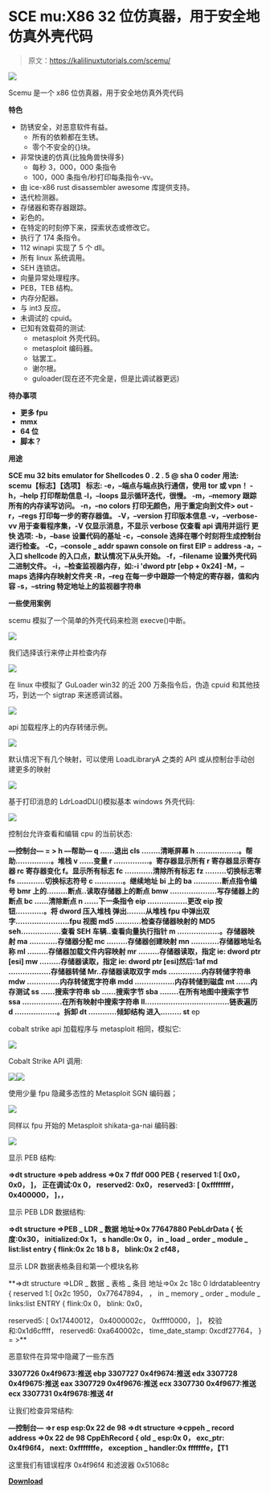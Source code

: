 # SCE mu:X86 32 位仿真器，用于安全地仿真外壳代码

> 原文：<https://kalilinuxtutorials.com/scemu/>

[![](img//c6922888ae113477928fae9cc0870193.png)](https://blogger.googleusercontent.com/img/a/AVvXsEg-5VCUWDPnHOie-CN4E-DWQG6ZI1zfoPrwyg-nW4LkSlNCLUO6ancxh34T28X99UwyLq8MBZPmeso5UgPi81YE9zNIh1xQbJ3XsHyc1ZcAO-DQPHO2rIIDlRuuymA6jOUhK_tDLD3_YWR3EmIS8JDUeu5qVw2nP_KL2PcEe3titfH5NdSvA95h-ffm=s728)

Scemu 是一个 x86 位仿真器，用于安全地仿真外壳代码

**特色**

*   防锈安全，对恶意软件有益。
    *   所有的依赖都在生锈。
    *   零个不安全的{}块。
*   非常快速的仿真(比独角兽快得多)
    *   每秒 3，000，000 条指令
    *   100，000 条指令/秒打印每条指令-vv。
*   由 ice-x86 rust disassembler awesome 库提供支持。
*   迭代检测器。
*   存储器和寄存器跟踪。
*   彩色的。
*   在特定的时刻停下来，探索状态或修改它。
*   执行了 174 条指令。
*   112 winapi 实现了 5 个 dll。
*   所有 linux 系统调用。
*   SEH 连锁店。
*   向量异常处理程序。
*   PEB，TEB 结构。
*   内存分配器。
*   与 int3 反应。
*   未调试的 cpuid。
*   已知有效载荷的测试:
    *   metasploit 外壳代码。
    *   metasploit 编码器。
    *   钴罢工。
    *   谢尔根。
    *   guloader(现在还不完全是，但是比调试器更远)

**待办事项**

*   **更多 fpu**
*   **mmx**
*   **64 位**
*   **脚本？**

**用途**

**SCE mu 32 bits emulator for Shellcodes 0 . 2 . 5
@ sha 0 coder
用法:
scemu【标志】【选项】
标志:
-e，–端点与端点执行通信，使用 tor 或 vpn！
-h，–help 打印帮助信息
-l，–loops 显示循环迭代，很慢。
-m，–memory 跟踪所有的内存读写访问。
-n，–no colors 打印无颜色，用于重定向到文件> out
-r，–regs 打印每一步的寄存器值。
-V，–version 打印版本信息
-v，–verbose-vv 用于查看程序集，-V 仅显示消息，不显示 verbose 仅查看 api 调用并运行
更快
选项:
-b，–base 设置代码的基址
-c，–console 选择在哪个时刻将生成控制台进行检查。
-C，–console _ addr spawn console on first EIP = address
-a，–入口 shellcode 的入口点，默认情况下从头开始。
-f，–filename 设置外壳代码二进制文件。
-i，–检查监视器内存，如:-i 'dword ptr [ebp + 0x24]
-M，–maps 选择内存映射文件夹
-R，–reg 在每一步中跟踪一个特定的寄存器，值和内容
-s，–string 特定地址上的监视器字符串**

**一些使用案例**

scemu 模拟了一个简单的外壳代码来检测 execve()中断。

![](img//bd67f5c5a5541b23a0d4402b22217247.png)

我们选择该行来停止并检查内存

![](img//905f5b8c5d50024395fb2c79b38af059.png)

在 linux 中模拟了 GuLoader win32 的近 200 万条指令后，伪造 cpuid 和其他技巧，到达一个 sigtrap 来迷惑调试器。

![](img//68706d2a649b7c4842c7f7d53e220c1a.png)

api 加载程序上的内存转储示例。

![](img//7c3a90af41525b51954eb19ba0bf6e32.png)

默认情况下有几个映射，可以使用 LoadLibraryA 之类的 API 或从控制台手动创建更多的映射

![](img//7e0a293308bd9cf0dd8b73e60c8232f6.png)

基于打印消息的 LdrLoadDLl()模拟基本 windows 外壳代码:

![](img//45aacbd20a3fd0f32bcd19ffd99ea01b.png)

控制台允许查看和编辑 cpu 的当前状态:

**—控制台—
= > h
—帮助—
q ……退出
cls ……..清晰屏幕
h ………………。帮助……………。堆栈
v ……变量
r ……………。寄存器显示所有
r 寄存器显示寄存器
rc 寄存器变化
f。显示所有标志
fc …………清除所有标志
fz ………切换标志零
fs …………切换标志符号
c …………。继续地址
bi 上的
ba …………断点指令编号
bmr 上的………断点..读取存储器上的断点
bmw ………………..写存储器上的断点
bc ……清除断点
n ……下一条指令
eip ……………..更改 eip
按钮…………。将 dword 压入堆栈
弹出……..从堆栈
fpu 中弹出双字…………………..fpu 视图
md5 ………..检查存储器映射的 MD5
seh……………..查看 SEH
车辆..查看向量执行指针
m ………………。存储器映射
ma …………存储器分配
mc ………存储器创建映射
mn …………存储器地址名称
ml ………存储器加载文件内容映射
mr ………存储器读取，指定 ie: dword ptr [esi]
mw ………存储器读取，指定 ie: dword ptr [esi]然后:1af
md ………………存储器转储
Mr..存储器读取双字
mds …………..内存转储字符串
mdw …………..内存转储宽字符串
mdd ……………..内存转储到磁盘
mt ……内存测试
ss ……搜索字符串
sb ……搜索字节
sba ……..在所有地图中搜索字节
ssa ……………..在所有映射中搜索字符串
ll………………………………链表遍历
d ………………。拆卸
dt …………倾卸结构
进入……… st** ep

cobalt strike api 加载程序与 metasploit 相同，模拟它:

![](img//16aff8b20ede951fabd10ab2fe6e4f58.png)

Cobalt Strike API 调用:

![](img//ee23f702ea706b71b9dc97aaef9b2b66.png)![](img//0801c8331e5d2249280202478c57091c.png)

使用少量 fpu 隐藏多态性的 Metasploit SGN 编码器；

![](img//56b55c423c419a1152b33b62b2cd4312.png)

同样以 fpu 开始的 Metasploit shikata-ga-nai 编码器:

![](img//7fdeccdaaa7185fa8400baa940333cc6.png)

显示 PEB 结构:

**=>dt
structure =>peb
address =>0x 7 ffdf 000
PEB {
reserved 1:[
0x0，
0x0，
]，
正在调试:0x 0，
reserved2: 0x0，
reserved3: [
0xffffffff，
0x400000，
]，，**

显示 PEB LDR 数据结构:

**=>dt
structure =>PEB _ LDR _ 数据
地址=>0x 77647880
PebLdrData {
长度:0x30，
initialized:0x 1，
s handle:0x 0，
in _ load _ order _ module _ list:list entry {
flink:0x 2c 18 b 8，
blink:0x 2 cf48，** 

显示 LDR 数据表格条目和第一个模块名称

**=>dt
structure =>LDR _ 数据 _ 表格 _ 条目
地址=>0x 2c 18c 0
ldrdatableentry {
reserved 1:[
0x2c 1950，
0x77647894，
，
in _ memory _ order _ module _ links:list ENTRY {
flink:0x 0，
blink: 0x0，

reserved5: [
0x17440012，
0x4000002c，
0xffff0000，
]，
校验和:0x1d6cffff，
reserved6: 0xa640002c，
time_date_stamp: 0xcdf27764，
}
= >**

恶意软件在异常中隐藏了一些东西

**3307726 0x4f9673:推送 ebp
3307727 0x4f9674:推送 edx
3307728 0x4f9675:推送 eax
3307729 0x4f9676:推送 ecx
3307730 0x4f9677:推送 ecx
3307731 0x4f9678:推送 4f**

让我们检查异常结构:

**—控制台—
=>r esp
esp:0x 22 de 98
=>dt
structure =>cppeh _ record
address =>0x 22 de 98
CppEhRecord {
old _ esp:0x 0，
exc_ptr: 0x4f96f4，
next: 0xfffffffe，
exception _ handler:0x fffffffe，【T1**

这里我们有错误程序 0x4f96f4 和滤波器 0x51068c

[**Download**](https://github.com/sha0coder/scemu)